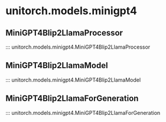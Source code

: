 # unitorch.models.minigpt4

## MiniGPT4Blip2LlamaProcessor

::: unitorch.models.minigpt4.MiniGPT4Blip2LlamaProcessor

## MiniGPT4Blip2LlamaModel

::: unitorch.models.minigpt4.MiniGPT4Blip2LlamaModel

## MiniGPT4Blip2LlamaForGeneration

::: unitorch.models.minigpt4.MiniGPT4Blip2LlamaForGeneration
